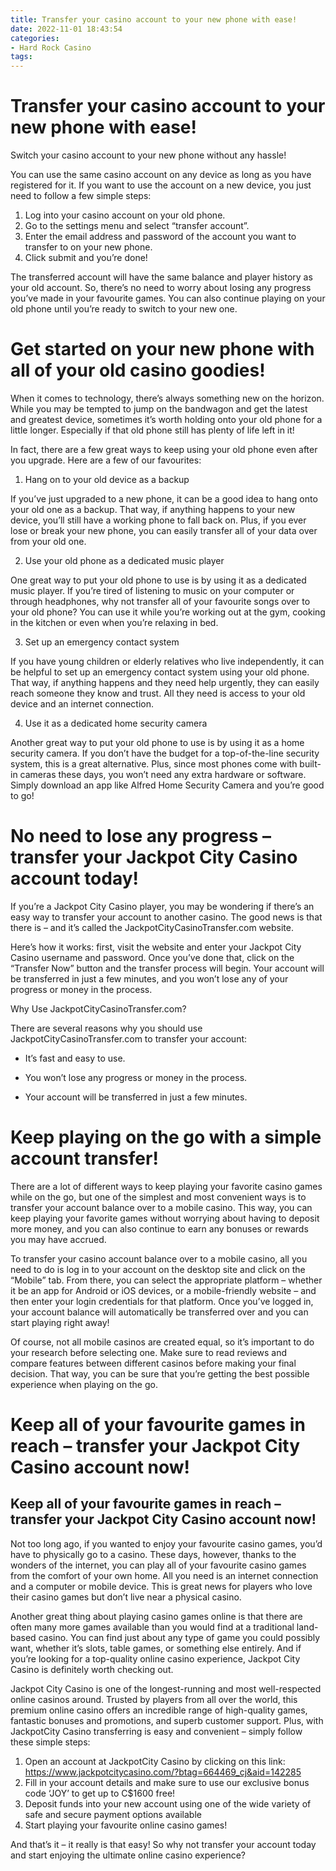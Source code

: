 ```yaml
---
title: Transfer your casino account to your new phone with ease!
date: 2022-11-01 18:43:54
categories:
- Hard Rock Casino
tags:
---
```



#  Transfer your casino account to your new phone with ease!

Switch your casino account to your new phone without any hassle!

You can use the same casino account on any device as long as you have registered for it. If you want to use the account on a new device, you just need to follow a few simple steps:

1. Log into your casino account on your old phone.
2. Go to the settings menu and select “transfer account”.
3. Enter the email address and password of the account you want to transfer to on your new phone.
4. Click submit and you’re done!

The transferred account will have the same balance and player history as your old account. So, there’s no need to worry about losing any progress you’ve made in your favourite games. You can also continue playing on your old phone until you’re ready to switch to your new one.

#  Get started on your new phone with all of your old casino goodies!

When it comes to technology, there’s always something new on the horizon. While you may be tempted to jump on the bandwagon and get the latest and greatest device, sometimes it’s worth holding onto your old phone for a little longer. Especially if that old phone still has plenty of life left in it!

In fact, there are a few great ways to keep using your old phone even after you upgrade. Here are a few of our favourites:

1) Hang on to your old device as a backup

If you’ve just upgraded to a new phone, it can be a good idea to hang onto your old one as a backup. That way, if anything happens to your new device, you’ll still have a working phone to fall back on. Plus, if you ever lose or break your new phone, you can easily transfer all of your data over from your old one.

2) Use your old phone as a dedicated music player

One great way to put your old phone to use is by using it as a dedicated music player. If you’re tired of listening to music on your computer or through headphones, why not transfer all of your favourite songs over to your old phone? You can use it while you’re working out at the gym, cooking in the kitchen or even when you’re relaxing in bed.

3) Set up an emergency contact system

If you have young children or elderly relatives who live independently, it can be helpful to set up an emergency contact system using your old phone. That way, if anything happens and they need help urgently, they can easily reach someone they know and trust. All they need is access to your old device and an internet connection.

4) Use it as a dedicated home security camera

Another great way to put your old phone to use is by using it as a home security camera. If you don’t have the budget for a top-of-the-line security system, this is a great alternative. Plus, since most phones come with built-in cameras these days, you won’t need any extra hardware or software. Simply download an app like Alfred Home Security Camera and you’re good to go!

#  No need to lose any progress – transfer your Jackpot City Casino account today!

If you’re a Jackpot City Casino player, you may be wondering if there’s an easy way to transfer your account to another casino. The good news is that there is – and it’s called the JackpotCityCasinoTransfer.com website.

Here’s how it works: first, visit the website and enter your Jackpot City Casino username and password. Once you’ve done that, click on the “Transfer Now” button and the transfer process will begin. Your account will be transferred in just a few minutes, and you won’t lose any of your progress or money in the process.

Why Use JackpotCityCasinoTransfer.com?

There are several reasons why you should use JackpotCityCasinoTransfer.com to transfer your account:

* It’s fast and easy to use.

* You won’t lose any progress or money in the process.

* Your account will be transferred in just a few minutes.

#  Keep playing on the go with a simple account transfer!

There are a lot of different ways to keep playing your favorite casino games while on the go, but one of the simplest and most convenient ways is to transfer your account balance over to a mobile casino. This way, you can keep playing your favorite games without worrying about having to deposit more money, and you can also continue to earn any bonuses or rewards you may have accrued.

To transfer your casino account balance over to a mobile casino, all you need to do is log in to your account on the desktop site and click on the “Mobile” tab. From there, you can select the appropriate platform – whether it be an app for Android or iOS devices, or a mobile-friendly website – and then enter your login credentials for that platform. Once you’ve logged in, your account balance will automatically be transferred over and you can start playing right away!

Of course, not all mobile casinos are created equal, so it’s important to do your research before selecting one. Make sure to read reviews and compare features between different casinos before making your final decision. That way, you can be sure that you’re getting the best possible experience when playing on the go.

#  Keep all of your favourite games in reach – transfer your Jackpot City Casino account now!

<h2> Keep all of your favourite games in reach – transfer your Jackpot City Casino account now!</h2>

Not too long ago, if you wanted to enjoy your favourite casino games, you’d have to physically go to a casino. These days, however, thanks to the wonders of the internet, you can play all of your favourite casino games from the comfort of your own home. All you need is an internet connection and a computer or mobile device. This is great news for players who love their casino games but don’t live near a physical casino.

Another great thing about playing casino games online is that there are often many more games available than you would find at a traditional land-based casino. You can find just about any type of game you could possibly want, whether it’s slots, table games, or something else entirely. And if you’re looking for a top-quality online casino experience, Jackpot City Casino is definitely worth checking out.

Jackpot City Casino is one of the longest-running and most well-respected online casinos around. Trusted by players from all over the world, this premium online casino offers an incredible range of high-quality games, fantastic bonuses and promotions, and superb customer support. Plus, with JackpotCity Casino transferring is easy and convenient – simply follow these simple steps:

1. Open an account at JackpotCity Casino by clicking on this link: <a href="https://www.jackpotcitycasino.com/?btag=664469_cj&aid=142285">https://www.jackpotcitycasino.com/?btag=664469_cj&aid=142285</a>
2. Fill in your account details and make sure to use our exclusive bonus code ‘JOY’ to get up to C$1600 free!
3. Deposit funds into your new account using one of the wide variety of safe and secure payment options available
4. Start playing your favourite online casino games!

And that’s it – it really is that easy! So why not transfer your account today and start enjoying the ultimate online casino experience?